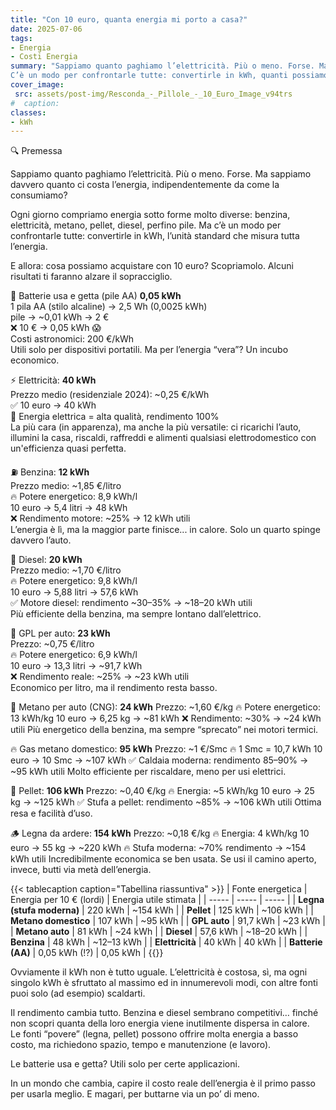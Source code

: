 ```yaml
---
title: "Con 10 euro, quanta energia mi porto a casa?"
date: 2025-07-06
tags:
- Energia 
- Costi Energia 
summary: "Sappiamo quanto paghiamo l’elettricità. Più o meno. Forse. Ma sappiamo davvero quanto ci costa l’energia, indipendentemente da come la consumiamo?
C’è un modo per confrontarle tutte: convertirle in kWh, quanti possiamo acquistarne con 10 euro?."
cover_image:
 src: assets/post-img/Resconda_-_Pillole_-_10_Euro_Image_v94trs
#  caption: 
classes:
- kWh
---
```


🔍 Premessa

Sappiamo quanto paghiamo l’elettricità. Più o meno. Forse. Ma sappiamo davvero quanto ci costa l’energia, indipendentemente da come la consumiamo?

Ogni giorno compriamo energia sotto forme molto diverse: benzina, elettricità, metano, pellet, diesel, perfino pile. Ma c’è un modo per confrontarle tutte: convertirle in kWh, l’unità standard che misura tutta l’energia.

E allora: cosa possiamo acquistare con 10 euro? Scopriamolo. Alcuni risultati ti faranno alzare il sopracciglio.

🔋 Batterie usa e getta (pile AA) **0,05 kWh**  
1 pila AA (stilo alcaline) → 2,5 Wh (0,0025 kWh)  
pile → \~0,01 kWh → 2 €  
❌ 10 € → 0,05 kWh 😱  
Costi astronomici: 200 €/kWh  
Utili solo per dispositivi portatili. Ma per l’energia “vera”? Un incubo economico.  

⚡ Elettricità: **40 kWh**  
Prezzo medio (residenziale 2024): \~0,25 €/kWh  
✅ 10 euro → 40 kWh  
🔋 Energia elettrica \= alta qualità, rendimento 100%  
La più cara (in apparenza), ma anche la più versatile: ci ricarichi l’auto, illumini la casa, riscaldi, raffreddi  e alimenti qualsiasi elettrodomestico con un'efficienza quasi perfetta.  

⛽ Benzina: **12 kWh**  
Prezzo medio: \~1,85 €/litro  
🔥 Potere energetico: 8,9 kWh/l  
10 euro → 5,4 litri → 48 kWh  
❌ Rendimento motore: \~25% → 12 kWh utili  
L’energia è lì, ma la maggior parte finisce... in calore. Solo un quarto spinge davvero l’auto.  

🚛 Diesel: **20 kWh**  
Prezzo medio: \~1,70 €/litro  
🔥 Potere energetico: 9,8 kWh/l  
10 euro → 5,88 litri → 57,6 kWh  
✅ Motore diesel: rendimento \~30–35% → \~18–20 kWh utili  
Più efficiente della benzina, ma sempre lontano dall’elettrico.  

💨 GPL per auto: **23 kWh**  
Prezzo: \~0,75 €/litro  
🔥 Potere energetico: 6,9 kWh/l  
10 euro → 13,3 litri → \~91,7 kWh  
❌ Rendimento reale: \~25% → \~23 kWh utili  
Economico per litro, ma il rendimento resta basso.  

🔵 Metano per auto (CNG): **24 kWh**
Prezzo: \~1,60 €/kg
🔥 Potere energetico: 13 kWh/kg
10 euro → 6,25 kg → \~81 kWh
❌ Rendimento: \~30% → \~24 kWh utili
Più energetico della benzina, ma sempre “sprecato” nei motori termici.

🔥 Gas metano domestico: **95 kWh**
Prezzo: \~1 €/Smc
🔥 1 Smc \= 10,7 kWh
10 euro → 10 Smc → \~107 kWh
✅ Caldaia moderna: rendimento 85–90% → \~95 kWh utili
Molto efficiente per riscaldare, meno per usi elettrici.

🔲 Pellet: **106 kWh**
Prezzo: \~0,40 €/kg
🔥 Energia: \~5 kWh/kg
10 euro → 25 kg → \~125 kWh
✅ Stufa a pellet: rendimento \~85% → \~106 kWh utili
Ottima resa e facilità d’uso. 

🪵 Legna da ardere: **154 kWh**
Prezzo: \~0,18 €/kg
🔥 Energia: 4 kWh/kg
10 euro → 55 kg → \~220 kWh
🔥 Stufa moderna: \~70% rendimento → \~154 kWh utili
Incredibilmente economica se ben usata. Se usi il camino aperto, invece, butti via metà dell’energia.

{{< tablecaption caption="Tabellina riassuntiva" >}}
| Fonte energetica | Energia per 10 € (lordi) | Energia utile stimata |
| ----- | ----- | ----- |
| **Legna (stufa moderna)** | 220 kWh | \~154 kWh |
| **Pellet** | 125 kWh | \~106 kWh |
| **Metano domestico** | 107 kWh | \~95 kWh |
| **GPL auto** | 91,7 kWh | \~23 kWh |
| **Metano auto** | 81 kWh | \~24 kWh |
| **Diesel** | 57,6 kWh | \~18–20 kWh |
| **Benzina** | 48 kWh | \~12–13 kWh |
| **Elettricità** | 40 kWh | 40 kWh |
| **Batterie (AA)** | 0,05 kWh (\!?) | 0,05 kWh |
{{</tablecaption>}}

Ovviamente il kWh non è tutto uguale. L’elettricità è costosa, sì, ma ogni singolo kWh è sfruttato al massimo ed in innumerevoli modi, con altre fonti puoi solo (ad esempio) scaldarti.

Il rendimento cambia tutto. Benzina e diesel sembrano competitivi… finché non scopri quanta della loro energia viene inutilmente dispersa in calore.  
Le fonti “povere” (legna, pellet) possono offrire molta energia a basso costo, ma richiedono spazio, tempo e manutenzione (e lavoro).

Le batterie usa e getta? Utili solo per certe applicazioni.

In un mondo che cambia, capire il costo reale dell’energia è il primo passo per usarla meglio. E magari, per buttarne via un po’ di meno.
    